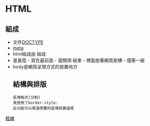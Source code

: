 # HTML
## 組成
- 文件[DOCTYPE](https://matthung0807.blogspot.com/2019/07/html-html_7.html)
- [meta](https://www.maya.com.tw/blog_detail.php?idn=35)
- html組成由 <html> </html>組成
- <head>是甚麼
  - 寫在最前面
  - <head>當開頭 </head>結束
  - 裡面放著網頁架構
  - 僅需一組
- body是網頁呈現方式的放置地方
  ## 結構與排版
  ```
  區塊格式(分割)
  我使用了border-style:
  此功能可以框選想要的區塊設置邊框
  ```
[框線](https://www.wibibi.com/info.php?tid=441)

